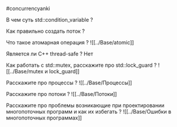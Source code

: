 #concurrencyanki

В чем суть std::condition_variable
?

Как правильно создать поток
?

Что такое атомарная операция
?
![[../Base/atomic]]

Является ли C++ thread-safe
?
Нет

Как работать с std::mutex, расскажите про std::lock_guard
?
![[../Base/mutex и lock_guard]]

Расскажите про процессы
?
![[../Base/Процессы]]

Расскажите про потоки
?
![[../Base/Потоки]]

Расскажите про проблемы возникающие при проектировании многопоточных программ и как их избегать
?
![[../Base/Ошибки в многопоточных программах]]

